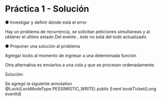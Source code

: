 # Práctica 1 - Solución


● Investigar y definir dónde está el error

Hay un problema de recurrencia, se solicitan peticiones simultaneas y al obtener el ultimo estado
Del evento , éste no está del todo actualizado.

● Proponer una solución al problema  

Agregar locks al momento de ingresar a una determinada función

Otra alternativa es enviarlos a una cola y que se procesen ordenadamente.

Solución:

Se agregó la siguiente annotation 
    @Lock(LockModeType.PESSIMISTIC_WRITE)
    public Event bookTicket(Long eventId) 

